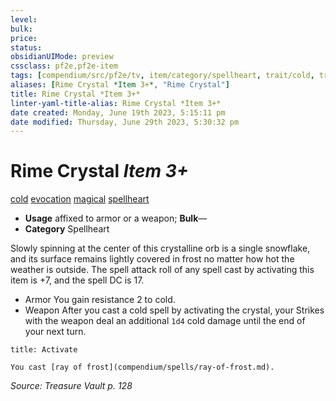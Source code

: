 ```yaml
---
level:
bulk:
price:
status:
obsidianUIMode: preview
cssclass: pf2e,pf2e-item
tags: [compendium/src/pf2e/tv, item/category/spellheart, trait/cold, trait/evocation, trait/magical, trait/spellheart]
aliases: [Rime Crystal *Item 3+*, "Rime Crystal"]
title: Rime Crystal *Item 3+*
linter-yaml-title-alias: Rime Crystal *Item 3+*
date created: Monday, June 19th 2023, 5:15:11 pm
date modified: Thursday, June 29th 2023, 5:30:32 pm
---
```


# Rime Crystal *Item 3+*

[cold](rules/traits/cold.md) [evocation](rules/traits/evocation.md) [magical](rules/traits/magical.md) [spellheart](rules/traits/spellheart-som.md)  

- **Usage** affixed to armor or a weapon; **Bulk**—
- **Category** Spellheart

Slowly spinning at the center of this crystalline orb is a single snowflake, and its surface remains lightly covered in frost no matter how hot the weather is outside. The spell attack roll of any spell cast by activating this item is +7, and the spell DC is 17.

- Armor You gain resistance 2 to cold.
- Weapon After you cast a cold spell by activating the crystal, your Strikes with the weapon deal an additional `1d4` cold damage until the end of your next turn.

```ad-embed-ability
title: Activate

You cast [ray of frost](compendium/spells/ray-of-frost.md).
```

*Source: Treasure Vault p. 128*
